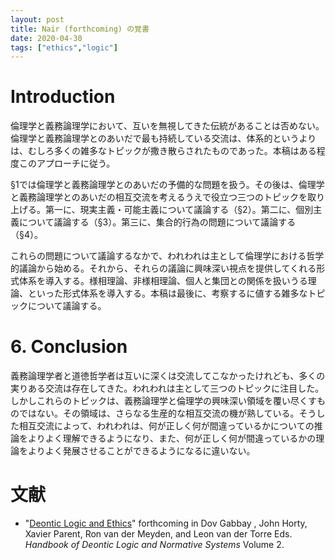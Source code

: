 ```yaml
---
layout: post
title: Nair (forthcoming) の覚書
date: 2020-04-30
tags: ["ethics","logic"]
---
```


# Introduction
倫理学と義務論理学において、互いを無視してきた伝統があることは否めない。倫理学と義務論理学とのあいだで最も持続している交流は、体系的というよりは、むしろ多くの雑多なトピックが撒き散らされたものであった。本稿はある程度このアプローチに従う。

§1では倫理学と義務論理学とのあいだの予備的な問題を扱う。その後は、倫理学と義務論理学とのあいだの相互交流を考えるうえで役立つ三つのトピックを取り上げる。第一に、現実主義・可能主義について議論する（§2）。第二に、個別主義について議論する（§3）。第三に、集合的行為の問題について議論する（§4）。

これらの問題について議論するなかで、われわれは主として倫理学における哲学的議論から始める。それから、それらの議論に興味深い視点を提供してくれる形式体系を導入する。様相理論、非様相理論、個人と集団との関係を扱いうる理論、といった形式体系を導入する。本稿は最後に、考察するに値する雑多なトピックについて議論する。

# 6. Conclusion
義務論理学者と道徳哲学者は互いに深くは交流してこなかったけれども、多くの実りある交流は存在してきた。われわれは主として三つのトピックに注目した。しかしこれらのトピックは、義務論理学と倫理学の興味深い領域を覆い尽くすものではない。その領域は、さらなる生産的な相互交流の機が熟している。そうした相互交流によって、われわれは、何が正しく何が間違っているかについての推論をよりよく理解できるようになり、また、何が正しく何が間違っているかの理論をよりよく発展させることができるようになるに違いない。

# 文献
- "[Deontic Logic and Ethics](https://drive.google.com/file/d/12a7tNPz9bFim-V_9ql_s5EmMR2VFWKS_/view)" forthcoming in Dov Gabbay , John Horty, Xavier Parent, Ron van der Meyden, and Leon van der Torre Eds. *Handbook of Deontic Logic and Normative Systems* Volume 2.
